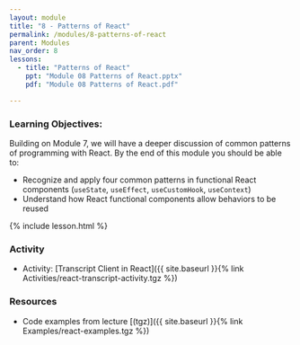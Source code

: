 ```yaml
---
layout: module
title: "8 - Patterns of React"
permalink: /modules/8-patterns-of-react
parent: Modules
nav_order: 8
lessons: 
  - title: "Patterns of React"
    ppt: "Module 08 Patterns of React.pptx"
    pdf: "Module 08 Patterns of React.pdf"

---
```

### Learning Objectives:
Building on Module 7, we will have a deeper discussion of common patterns of programming with React. By the end of this module you should be able to:

* Recognize and apply four common patterns in functional React components (`useState`, `useEffect`, `useCustomHook`, `useContext`)
* Understand how React functional components allow behaviors to be reused

{% include lesson.html %}

### Activity
* Activity: [Transcript Client in React]({{ site.baseurl }}{% link Activities/react-transcript-activity.tgz %})

### Resources
* Code examples from lecture [(tgz)]({{ site.baseurl }}{% link Examples/react-examples.tgz %})